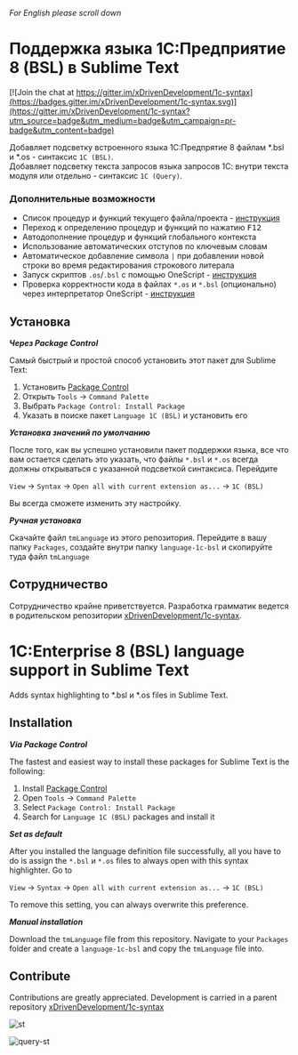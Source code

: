 *For English please scroll down*

# Поддержка языка 1С:Предприятие 8 (BSL) в Sublime Text

[![Join the chat at https://gitter.im/xDrivenDevelopment/1c-syntax](https://badges.gitter.im/xDrivenDevelopment/1c-syntax.svg)](https://gitter.im/xDrivenDevelopment/1c-syntax?utm_source=badge&utm_medium=badge&utm_campaign=pr-badge&utm_content=badge)

Добавляет подсветку встроенного языка 1С:Предпрятие 8 файлам \*.bsl и \*.os - синтаксис `1C (BSL)`.  
Добавляет подсветку текста запросов языка запросов 1С: внутри текста модуля или отдельно - синтаксис `1C (Query)`.

### Дополнительные возможности

* Список процедур и функций текущего файла/проекта - [инструкция](https://github.com/xDrivenDevelopment/sublime-language-1c-bsl/wiki/%D0%A1%D0%BF%D0%B8%D1%81%D0%BE%D0%BA-%D0%BF%D1%80%D0%BE%D1%86%D0%B5%D0%B4%D1%83%D1%80-%D0%B8-%D1%84%D1%83%D0%BD%D0%BA%D1%86%D0%B8%D0%B9)
* Переход к определению процедур и функций по нажатию <kbd>F12</kbd>
* Автодополнение процедур и функций глобального контекста
* Использование автоматических отступов по ключевым словам
* Автоматическое добавление символа `|` при добавлении новой строки во время редактирования строкового литерала
* Запуск скриптов `.os`/`.bsl` с помощью OneScript - [инструкция](https://github.com/xDrivenDevelopment/sublime-language-1c-bsl/wiki/%D0%97%D0%B0%D0%BF%D1%83%D1%81%D0%BA-%D1%81%D0%BA%D1%80%D0%B8%D0%BF%D1%82%D0%BE%D0%B2-.os-.bsl-%D1%81-%D0%BF%D0%BE%D0%BC%D0%BE%D1%89%D1%8C%D1%8E-OneScript)
* Проверка корректности кода в файлах `*.os` и `*.bsl` (опционально) через интерпретатор OneScript - [инструкция](https://github.com/xDrivenDevelopment/sublime-language-1c-bsl/wiki/%D0%98%D1%81%D0%BF%D0%BE%D0%BB%D1%8C%D0%B7%D0%BE%D0%B2%D0%B0%D0%BD%D0%B8%D0%B5-%D0%BB%D0%B8%D0%BD%D1%82%D0%B5%D1%80%D0%B0)

Установка
---------

***Через Package Control***

Самый быстрый и простой способ установить этот пакет для Sublime Text:

1. Установить [Package Control](https://packagecontrol.io/installation)
2. Открыть `Tools` → `Command Palette`
3. Выбрать `Package Control: Install Package`
4. Указать в поиске пакет `Language 1C (BSL)` и установить его

***Установка значений по умолчанию***

После того, как вы успешно установили пакет поддержки языка, все что вам остается
сделать это указать, что файлы `*.bsl` и `*.os` всегда должны открываться с
указанной подсветкой синтаксиса. Перейдите

`View` → `Syntax` → `Open all with current extension as...` → `1C (BSL)`

Вы всегда сможете изменить эту настройку.

***Ручная установка***

Скачайте файл `tmLanguage` из этого репозитория. Перейдите в вашу папку
`Packages`, создайте внутри папку `language-1c-bsl` и скопируйте туда файл
`tmLanguage`

Сотрудничество
----------

Сотрудничество крайне приветствуется. Разработка грамматик ведется в родительском репозитории [xDrivenDevelopment/1c-syntax](https://github.com/xDrivenDevelopment/1c-syntax).

# 1С:Enterprise 8 (BSL) language support in Sublime Text

Adds syntax highlighting to \*.bsl и \*.os files in Sublime Text.

Installation
------------

***Via Package Control***

The fastest and easiest way to install these packages for Sublime Text is the
following:

1. Install [Package Control](https://packagecontrol.io/installation)
2. Open `Tools` → `Command Palette`
3. Select `Package Control: Install Package`
4. Search for `Language 1C (BSL)` packages and install it

***Set as default***

After you installed the language definition file successfully, all you have to
do is assign the `*.bsl` и `*.os` files to always open with this syntax highlighter.
Go to

`View` → `Syntax` → `Open all with current extension as...` → `1C (BSL)`

To remove this setting, you can always overwrite this preference.

***Manual installation***

Download the `tmLanguage` file from this repository. 
Navigate to your `Packages` folder and create a `language-1c-bsl` and copy the
`tmLanguage` file into.

Contribute
----------

Contributions are greatly appreciated. Development is carried in a parent repository [xDrivenDevelopment/1c-syntax](https://github.com/xDrivenDevelopment/1c-syntax)

![st](https://cloud.githubusercontent.com/assets/1132840/12221775/e1e22810-b7b9-11e5-9d02-8c707b5d14fc.PNG)

![query-st](https://cloud.githubusercontent.com/assets/1132840/13007620/9e72c334-d1a2-11e5-8b22-b81e1abb264c.PNG)
